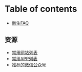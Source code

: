 # Table of contents

* [新生FAQ](README.md)

## 资源

* [常用网站列表](zi-yuan/chang-yong-wang-zhan-lie-biao.md)
* [常用APP列表](zi-yuan/chang-yong-app-lie-biao.md)
* [推荐的微信公众号](zi-yuan/tui-jian-de-wei-xin-gong-zhong-hao.md)

